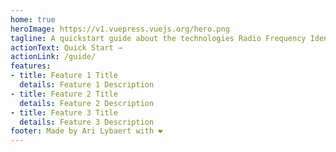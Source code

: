 ```yaml
---
home: true
heroImage: https://v1.vuepress.vuejs.org/hero.png
tagline: A quickstart guide about the technologies Radio Frequency Identification and Near Field Communication
actionText: Quick Start →
actionLink: /guide/
features:
- title: Feature 1 Title
  details: Feature 1 Description
- title: Feature 2 Title
  details: Feature 2 Description
- title: Feature 3 Title
  details: Feature 3 Description
footer: Made by Ari Lybaert with ❤️
---
```


